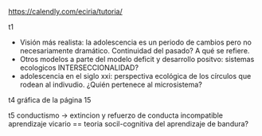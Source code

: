 https://calendly.com/eciria/tutoria/

t1
- Visión más realista: la adolescencia es un periodo de cambios pero no necesariamente dramático. Continuidad del pasado? A qué se refiere.
- Otros modelos a parte del modelo deficit y desarrollo positvo: sistemas ecologicos INTERSECCIONALIDAD?
- adolescencia en el siglo xxi: perspectiva ecológica de los círculos que rodean al indivudio. ¿Quién pertenece al microsistema?

t4
gráfica de la página 15

t5
conductismo -> extincion y refuerzo de conducta incompatible
aprendizaje vicario == teoria socil-cognitiva del aprendizaje de bandura?
